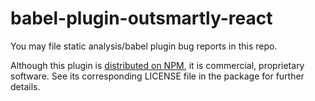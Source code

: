 # babel-plugin-outsmartly-react

You may file static analysis/babel plugin bug reports in this repo.

Although this plugin is [distributed on NPM](https://www.npmjs.com/package/@outsmartly/babel-plugin-outsmartly-react), it is commercial, proprietary software. See its corresponding LICENSE file in the package for further details.

